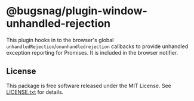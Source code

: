 # @bugsnag/plugin-window-unhandled-rejection

This plugin hooks in to the browser's global `unhandledRejection`/`onunhandledrejection` callbacks to provide unhandled exception reporting for Promises. It is included in the browser notifier.

## License

This package is free software released under the MIT License. See [LICENSE.txt](./LICENSE.txt) for details.
